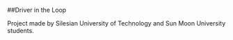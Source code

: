 ##Driver in the Loop


Project made by Silesian University of Technology and Sun Moon University students.
